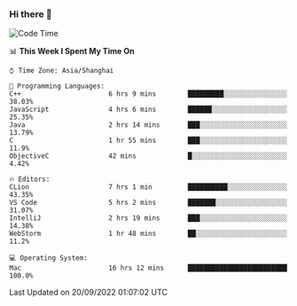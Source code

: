 ### Hi there 👋


<!--START_SECTION:waka-->
![Code Time](http://img.shields.io/badge/Code%20Time-728%20hrs%2043%20mins-blue)

📊 **This Week I Spent My Time On** 

```text
⌚︎ Time Zone: Asia/Shanghai

💬 Programming Languages: 
C++                      6 hrs 9 mins        █████████░░░░░░░░░░░░░░░░   38.03% 
JavaScript               4 hrs 6 mins        ██████░░░░░░░░░░░░░░░░░░░   25.35% 
Java                     2 hrs 14 mins       ███░░░░░░░░░░░░░░░░░░░░░░   13.79% 
C                        1 hr 55 mins        ███░░░░░░░░░░░░░░░░░░░░░░   11.9% 
ObjectiveC               42 mins             █░░░░░░░░░░░░░░░░░░░░░░░░   4.42%

🔥 Editors: 
CLion                    7 hrs 1 min         ██████████░░░░░░░░░░░░░░░   43.35% 
VS Code                  5 hrs 2 mins        ███████░░░░░░░░░░░░░░░░░░   31.07% 
IntelliJ                 2 hrs 19 mins       ███░░░░░░░░░░░░░░░░░░░░░░   14.38% 
WebStorm                 1 hr 48 mins        ██░░░░░░░░░░░░░░░░░░░░░░░   11.2%

💻 Operating System: 
Mac                      16 hrs 12 mins      █████████████████████████   100.0%

```


 Last Updated on 20/09/2022 01:07:02 UTC
<!--END_SECTION:waka-->

<!--
**SillyPasty/SillyPasty** is a ✨ _special_ ✨ repository because its `README.md` (this file) appears on your GitHub profile.

Here are some ideas to get you started:

- 🔭 I’m currently working on ...
- 🌱 I’m currently learning ...
- 👯 I’m looking to collaborate on ...
- 🤔 I’m looking for help with ...
- 💬 Ask me about ...
- 📫 How to reach me: ...
- 😄 Pronouns: ...
- ⚡ Fun fact: ...
-->


